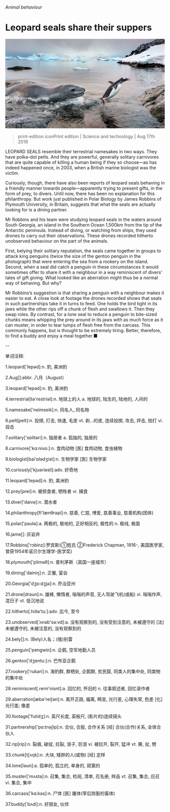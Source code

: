 ###### Animal behaviour

# Leopard seals share their suppers 

![image](images/20190817_STP002_0.jpg) 

> print-edition iconPrint edition | Science and technology | Aug 17th 2019 

LEOPARD SEALS resemble their terrestrial namesakes in two ways. They have polka-dot pelts. And they are powerful, generally solitary carnivores that are quite capable of killing a human being if they so choose—as has indeed happened once, in 2003, when a British marine biologist was the victim. 

Curiously, though, there have also been reports of leopard seals behaving in a friendly manner towards people—apparently trying to present gifts, in the form of prey, to divers. Until now, there has been no explanation for this philanthropy. But work just published in Polar Biology by James Robbins of Plymouth University, in Britain, suggests that what the seals are actually looking for is a dining partner. 

Mr Robbins and his team were studying leopard seals in the waters around South Georgia, an island in the Southern Ocean 1,500km from the tip of the Antarctic peninsula. Instead of diving, or watching from ships, they used drones to carry out their observations. These drones recorded hitherto unobserved behaviour on the part of the animals. 

First, belying their solitary reputation, the seals came together in groups to attack king penguins (twice the size of the gentoo penguin in the photograph) that were entering the sea from a rookery on the island. Second, when a seal did catch a penguin in these circumstances it would sometimes offer to share it with a neighbour in a way reminiscent of divers’ tales of gift giving. What looked like an aberration might thus be a normal way of behaving. But why? 

Mr Robbins’s suggestion is that sharing a penguin with a neighbour makes it easier to eat. A close look at footage the drones recorded shows that seals in such partnerships take it in turns to feed. One holds the bird tight in its jaws while the other rips off a chunk of flesh and swallows it. Then they swap roles. By contrast, for a lone seal to reduce a penguin to bite-sized chunks means whipping the prey around in its jaws with as much force as it can muster, in order to tear lumps of flesh free from the carcass. This commonly happens, but is thought to be extremely tiring. Better, therefore, to find a buddy and enjoy a meal together.■ 

-- 

 单词注释:

1.leopard['lepәd]:n. 豹, 美洲豹 

2.Aug[]:abbr. 八月（August） 

3.leopard['lepәd]:n. 豹, 美洲豹 

4.terrestrial[tә'restriәl]:n. 地球上的人 a. 地球的, 陆生的, 陆地的, 人间的 

5.namesake['neimseik]:n. 同名人, 同名物 

6.pelt[pelt]:n. 投掷, 打击, 快速, 毛皮 vt. 剥...的皮, 连续投掷, 攻击, 抨击, 拍打 vi. 投击 

7.solitary['sɒlitәri]:n. 独居者 a. 孤独的, 独居的 

8.carnivore['kɑ:nivɒ:]:n. 食肉动物 [医] 食肉动物, 食虫植物 

9.biologist[bai'ɒlәdʒist]:n. 生物学家 [医] 生物学家 

10.curiously['kjuәriәsli]:adv. 好奇地 

11.leopard['lepәd]:n. 豹, 美洲豹 

12.prey[prei]:n. 被掠食者, 牺牲者 vi. 捕食 

13.diver['daivә]:n. 潜水者 

14.philanthropy[fi'lænθrәpi]:n. 慈善, 仁慈, 博爱, 慈善事业, 慈善机构(团体) 

15.polar['pәulә]:a. 两极的, 极地的, 正好相反的, 极性的 n. 极线, 极面 

16.jame[]: 灰岩井 

17.Robbins['rɔbinz]:罗宾斯(①姓氏 ②Frederick Chapman, 1916-, 美国医学家, 曾获1954年诺贝尔生理学-医学奖) 

18.plymouth['plimәθ]:n. 普利茅斯（英国一座城市） 

19.dining['dainiŋ]:n. 正餐, 宴会 

20.Georgia['dʒɒ:dʒjә]:n. 乔治亚州 

21.drone[drәun]:n. 雄蜂, 懒惰者, 嗡嗡的声音, 无人驾驶飞机(或船) vi. 嗡嗡作声, 混日子 vt. 低沉地说 

22.hitherto[.hiðә'tu:]:adv. 迄今, 至今 

23.unobserved['ʌnәb'sә:vd]:a. 没有观察到的, 没有受到注意的, 未被遵守的 [法] 未被遵守的, 未被注意的, 没有观察到的 

24.bely[]:n. (Bely)人名；(俄)别雷 

25.penguin['pengwin]:n. 企鹅, 空军地勤人员 

26.gentoo['dʒentu:]:n. 巴布亚企鹅 

27.rookery['rukәri]:n. 海豹群, 群栖处, 企鹅群, 贫民窟, 同类人的集中处, 同类物的集中处 

28.reminiscent[.remi'nisnt]:a. 回忆的, 怀旧的 n. 往事叙述者, 回忆录作者 

29.aberration[æbә'reiʃәn]:n. 离开正路, 偏离, 畸变, 光行差, 心理失常, 色差 [化] 光行差; 像差 

30.footage['futidʒ]:n. 英尺长度, 英板尺, (影片的)连续镜头 

31.partnership['pɑ:tnәʃip]:n. 合伙, 合股, 合作关系 [经] 合伙(合作)关系, 全体合伙人 

32.rip[rip]:n. 裂痕, 破绽, 拉裂, 浪子, 巨浪 vi. 被拉开, 裂开, 猛冲 vt. 撕, 扯, 劈 

33.chunk[tʃʌŋk]:n. 大块, 矮胖的人(或物) [经] 定样 

34.lone[lәun]:a. 孤单的, 孤立的, 单身的, 寂寞的 

35.muster['mʌstә]:n. 召集, 集合, 检阅, 清单, 花名册, 样品 vt. 召集, 集合, 应召 vi. 集合, 集中 

36.carcass['kɑ:kәs]:n. 尸体 [医] 屠体(宰后除脏的畜体) 

37.buddy['bʌdi]:n. 好朋友, 伙伴 

